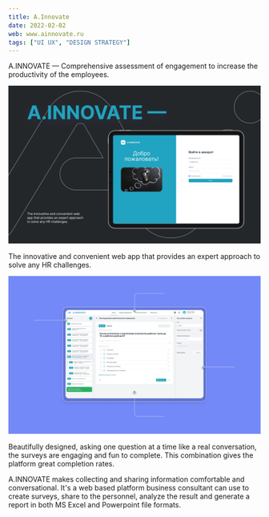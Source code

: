```yaml
---
title: A.Innovate
date: 2022-02-02
web: www.ainnovate.ru
tags: ["UI UX", "DESIGN STRATEGY"]
---
```


A.INNOVATE — Comprehensive assessment of engagement to increase the productivity of the employees.

![1-ai-desktop@2x](1-ai-desktop@2x.webp)

The innovative and convenient web app that provides an expert approach to solve any HR challenges.

![2-ai-desktop@2x](2-ai-desktop@2x.webp)



Beautifully designed, asking one question at a time like a real conversation, the surveys are engaging and fun to complete. This combination gives the platform great completion rates.



A.INNOVATE makes collecting and sharing information comfortable and conversational. It's a web based platform business consultant can use to create surveys, share to the personnel, analyze the result and generate a report in both MS Excel and Powerpoint file formats.



